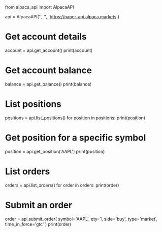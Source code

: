 from alpaca_api import AlpacaAPI

api = AlpacaAPI('<APCA-API-KEY-ID>', '<APCA-API-SECRET-KEY>', 'https://paper-api.alpaca.markets')

# Get account details
account = api.get_account()
print(account)

# Get account balance
balance = api.get_balance()
print(balance)

# List positions
positions = api.list_positions()
for position in positions:
    print(position)

# Get position for a specific symbol
position = api.get_position('AAPL')
print(position)

# List orders
orders = api.list_orders()
for order in orders:
    print(order)

# Submit an order
order = api.submit_order(
    symbol='AAPL',
    qty=1,
    side='buy',
    type='market',
    time_in_force='gtc'
)
print(order)

